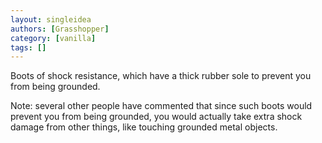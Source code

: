 ```yaml
---
layout: singleidea
authors: [Grasshopper]
category: [vanilla]
tags: []
---
```

Boots of shock resistance, which have a thick rubber sole to prevent you from being grounded.

Note: several other people have commented that since such boots would prevent you from being grounded, you would actually take extra shock damage from other things, like touching grounded metal objects.

